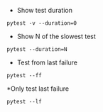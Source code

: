 * Show test duration
```
pytest -v --duration=0
```
* Show N of the slowest test
```
pytest --duration=N
```
* Test from last failure
```
pytest --ff
```
*Only test last failure
```
pytest --lf
```
